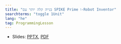 ```yaml
---
title: "בנייה קלה יותר עם SPIKE Prime ו-Robot Inventor"
searchterms: "toggle 1Unit"
lang: "he"
tag: ProgrammingLesson
---
```

 <ul>
 <li class="ng-binding">Slides:
 <a href="ProgrammingLessons/NewElements-Hebrew.pptx">PPTX</a>,
 <a href="ProgrammingLessons/NewElements-Hebrew.pptx.pdf">PDF</a>
 </li>
 </ul>
